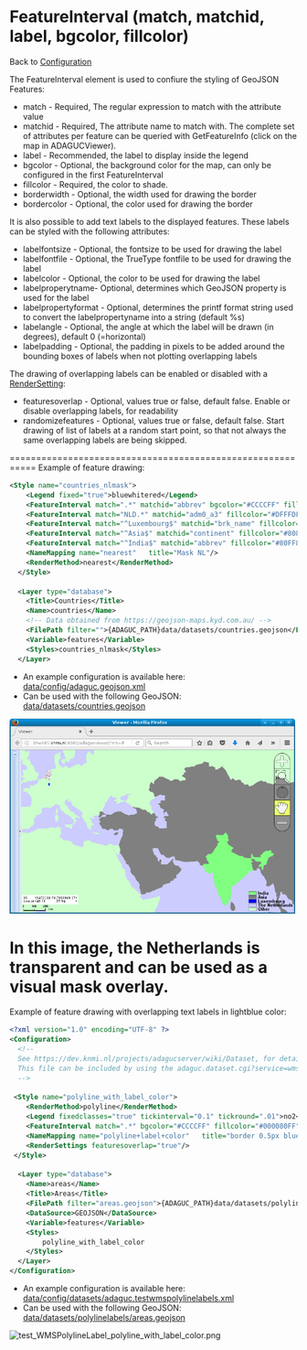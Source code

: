 FeatureInterval (match, matchid, label, bgcolor, fillcolor)
===========================================================

Back to [Configuration](./Configuration.md)

The FeatureInterval element is used to confiure the styling of GeoJSON Features:

-   match - Required, The regular expression to match with the attribute value
-   matchid - Required, The attribute name to match with. The complete set of attributes per feature can be queried with GetFeatureInfo (click on the map in ADAGUCViewer).
-   label - Recommended, the label to display inside the legend
-   bgcolor - Optional, the background color for the map, can only be configured in the first FeatureInterval
-   fillcolor - Required, the color to shade.
-   borderwidth - Optional, the width used for drawing the border
-   bordercolor - Optional, the color used for drawing the border

It is also possible to add text labels to the displayed features. These labels can be styled with the following attributes:

-   labelfontsize - Optional, the fontsize to be used for drawing the label
-   labelfontfile - Optional, the TrueType fontfile to be used for drawing the label
-   labelcolor - Optional, the color to be used for drawing the label
-   labelproperytname- Optional, determines which GeoJSON property is used for the label
-   labelpropertyformat - Optional, determines the printf format string used to convert the labelpropertyname into a string (default %s)
-   labelangle - Optional, the angle at which the label will be drawn (in degrees), default 0 (=horizontal)
-   labelpadding - Optional, the padding in pixels to be added around the bounding boxes of labels when not plotting overlapping labels

The drawing of overlapping labels can be enabled or disabled with a [RenderSetting](./RenderSettings.md):
-   featuresoverlap - Optional, values true or false, default false. Enable or disable overlapping labels, for readability
-   randomizefeatures - Optional, values true or false, default false. Start drawing of list of labels at a random start point, so that not always the same overlapping labels are being skipped.

===========================================================
Example of feature drawing:

```xml
<Style name="countries_nlmask">
    <Legend fixed="true">bluewhitered</Legend>
    <FeatureInterval match=".*" matchid="abbrev" bgcolor="#CCCCFF" fillcolor="#CCFFCCFF" label="Other"/>
    <FeatureInterval match="NLD.*" matchid="adm0_a3" fillcolor="#DFFFDF00" label="The Netherlands"/>
    <FeatureInterval match="^Luxembourg$" matchid="brk_name" fillcolor="#0000FF"  label="Luxembourg"/>
    <FeatureInterval match="^Asia$" matchid="continent" fillcolor="#808080"  label="Asia"/>
    <FeatureInterval match="^India$" matchid="abbrev" fillcolor="#80FF80"  label="India"/>
    <NameMapping name="nearest"   title="Mask NL"/>
    <RenderMethod>nearest</RenderMethod>
  </Style>

  <Layer type="database">
    <Title>Countries</Title>
    <Name>countries</Name>
    <!-- Data obtained from https://geojson-maps.kyd.com.au/ -->
    <FilePath filter="">{ADAGUC_PATH}data/datasets/countries.geojson</FilePath>
    <Variable>features</Variable>
    <Styles>countries_nlmask</Styles>
  </Layer>
```

- An example configuration is available here: [data/config/adaguc.geojson.xml](../../data/config/adaguc.geojson.xml)
- Can be used with the following GeoJSON: [data/datasets/countries.geojson](../../data/datasets/countries.geojson)


<img src="ADAGUC_GeoJSON_MASKED.png" alt="ADAGUC_GeoJSON_MASKED.png" width="500"/>

In this image, the Netherlands is transparent and can be used as a
visual mask overlay.
===========================================================
Example of feature drawing with overlapping text labels in lightblue color:

```xml
<?xml version="1.0" encoding="UTF-8" ?>
<Configuration>
  <!--
  See https://dev.knmi.nl/projects/adagucserver/wiki/Dataset, for details
  This file can be included by using the adaguc.dataset.cgi?service=wms&DATASET=testdata& key value pair in the URL
  -->

 <Style name="polyline_with_label_color">
    <RenderMethod>polyline</RenderMethod>
    <Legend fixedclasses="true" tickinterval="0.1" tickround=".01">no2</Legend>
    <FeatureInterval match=".*" bgcolor="#CCCCFF" fillcolor="#000080FF" bordercolor="#FF0000FF" label="area" borderwidth="0.5" labelpropertyname="name" labelfontsize="18" labelangle="0" labelfontfile="{ADAGUC_PATH}/data/fonts/Roboto-MediumItalic.ttf" labelcolor="#00A000FF"/>
    <NameMapping name="polyline+label+color"   title="border 0.5px blue" abstract="border 0.5px blue"/>
    <RenderSettings featuresoverlap="true"/>
 </Style>

  <Layer type="database">
    <Name>areas</Name>
    <Title>Areas</Title>
    <FilePath filter="areas.geojson">{ADAGUC_PATH}data/datasets/polylinelabels</FilePath>
    <DataSource>GEOJSON</DataSource>
    <Variable>features</Variable>
    <Styles>
        polyline_with_label_color
    </Styles>
  </Layer>
</Configuration>
```
- An example configuration is available here: [data/config/datasets/adaguc.testwmspolylinelabels.xml](../../data/config/datasets/adaguc.testwmspolylinelabels.xml)
- Can be used with the following GeoJSON: [data/datasets/polylinelabels/areas.geojson](../../data/datasets/polylinelabels/areas.geojson)


<img src="tests/testresults/TestWMSPolylineLabel/test_WMSPolylineLabel_polyline_with_label_color.png" alt="test_WMSPolylineLabel_polyline_with_label_color.png" width="500"/>
